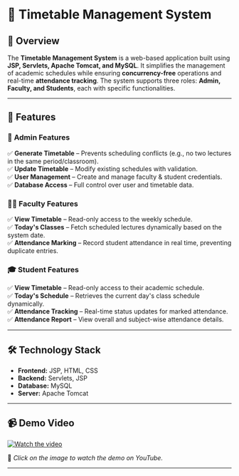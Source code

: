 # 📅 Timetable Management System

## 🚀 Overview
The **Timetable Management System** is a web-based application built using **JSP, Servlets, Apache Tomcat, and MySQL**. It simplifies the management of academic schedules while ensuring **concurrency-free** operations and real-time **attendance tracking**. The system supports three roles: **Admin, Faculty, and Students**, each with specific functionalities.

---

## 🎯 Features

### 🏫 **Admin Features**
✅ **Generate Timetable** – Prevents scheduling conflicts (e.g., no two lectures in the same period/classroom).  
✅ **Update Timetable** – Modify existing schedules with validation.  
✅ **User Management** – Create and manage faculty & student credentials.  
✅ **Database Access** – Full control over user and timetable data.

### 👨‍🏫 **Faculty Features**
✅ **View Timetable** – Read-only access to the weekly schedule.  
✅ **Today's Classes** – Fetch scheduled lectures dynamically based on the system date.  
✅ **Attendance Marking** – Record student attendance in real time, preventing duplicate entries.

### 🎓 **Student Features**
✅ **View Timetable** – Read-only access to their academic schedule.  
✅ **Today's Schedule** – Retrieves the current day's class schedule dynamically.  
✅ **Attendance Tracking** – Real-time status updates for marked attendance.  
✅ **Attendance Report** – View overall and subject-wise attendance details.

---

## 🛠️ Technology Stack
- **Frontend:** JSP, HTML, CSS  
- **Backend:** Servlets, JSP  
- **Database:** MySQL  
- **Server:** Apache Tomcat  

---

## 📹 Demo Video  
[![Watch the video](https://i3.ytimg.com/vi/v5E9qqzp1X8/maxresdefault.jpg)](https://youtu.be/v5E9qqzp1X8?si=_EwqqRS4uJiOvgOy)  

📌 *Click on the image to watch the demo on YouTube.*

---
